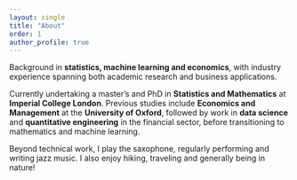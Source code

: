 ```yaml
---
layout: single
title: "About"
order: 1
author_profile: true
---
```


Background in **statistics, machine learning and economics**, with industry experience spanning both academic research and business applications.  

Currently undertaking a master’s and PhD in **Statistics and Mathematics** at **Imperial College London**. Previous studies include **Economics and Management** at the **University of Oxford**, followed by work in **data science** and **quantitative engineering** in the financial sector, before transitioning to mathematics and machine learning.  

Beyond technical work, I play the saxophone, regularly performing and writing jazz music. I also enjoy hiking, traveling and generally being in nature!